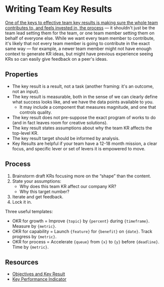 # Writing Team Key Results

[One of the keys to effective team key results is making sure the whole team contributes to, and feels invested in, the process](https://clrcrl.com/2021/04/07/setting-team-krs.html) — it shouldn't just be the team lead setting them for the team, or one team member setting them on behalf of everyone else. While we want every team member to contribute, it's likely that not every team member is going to contribute in the exact same way — for example, a newer team member might not have enough context to generate KR ideas, but might have previous experience seeing KRs so can easily give feedback on a peer's ideas.

## Properties

- The key result is a result, not a task (another framing: it's an outcome, not an input).
- The key result is measurable, both in the sense of we can clearly define what success looks like, and we have the data points available to you.
  - It may include a component that measures magnitude, and one that controls quality.
- The key result does not pre-suppose the exact program of works to do (and in fact leaves room for creative solutions).
- The key result states assumptions about why the team KR affects the top-level KR.
- The key result target should be informed by analysis.
- Key Results are helpful if your team have a 12-18 month mission, a clear focus, and specific lever or set of levers it is empowered to move.

## Process

1. Brainstorm draft KRs focusing more on the “shape” than the content.
2. State your assumptions:
   - Why does this team KR affect our company KR?
   - Why this target number?
3. Iterate and get feedback.
4. Lock it in.

Three useful templates:

- OKR for growth = Improve `{topic}` by `{percent}` during `{timeframe}`. Measure by `{metric}`.
- OKR for capability = Launch `{feature}` for `{benefit}` on `{date}`. Track progress by `{metric}`.
- OKR for process = Accelerate `{queue}` from `{x}` to `{y}` before `{deadline}`. Time by `{metric}`.

## Resources

- [Objectives and Key Result](https://github.com/joelparkerhenderson/objectives-and-key-results)
- [Key Performance Indicator](https://github.com/joelparkerhenderson/key-performance-indicator)
